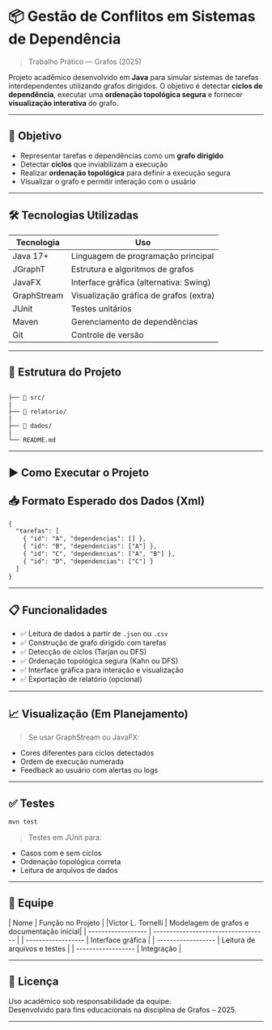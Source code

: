 
# 📦 Gestão de Conflitos em Sistemas de Dependência
> Trabalho Prático — Grafos (2025)

Projeto acadêmico desenvolvido em **Java** para simular sistemas de tarefas interdependentes utilizando grafos dirigidos. O objetivo é detectar **ciclos de dependência**, executar uma **ordenação topológica segura** e fornecer **visualização interativa** do grafo.

---

## 🎯 Objetivo

- Representar tarefas e dependências como um **grafo dirigido**
- Detectar **ciclos** que inviabilizam a execução
- Realizar **ordenação topológica** para definir a execução segura
- Visualizar o grafo e permitir interação com o usuário

---

## 🛠️ Tecnologias Utilizadas

| Tecnologia  | Uso                                   |
|-------------|----------------------------------------|
| Java 17+    | Linguagem de programação principal     |
| JGraphT     | Estrutura e algoritmos de grafos       |
| JavaFX      | Interface gráfica (alternativa: Swing) |
| GraphStream | Visualização gráfica de grafos (extra) |
| JUnit       | Testes unitários                       |
| Maven       | Gerenciamento de dependências          |
| Git         | Controle de versão                     |

---

## 📁 Estrutura do Projeto

```

├── 📁 src/
|
├── 📁 relatorio/
|
├── 📁 dados/
|
└── README.md
```
---

## ▶️ Como Executar o Projeto

## 📥 Formato Esperado dos Dados (Xml)

```Xml
{
  "tarefas": [
    { "id": "A", "dependencias": [] },
    { "id": "B", "dependencias": ["A"] },
    { "id": "C", "dependencias": ["A", "B"] },
    { "id": "D", "dependencias": ["C"] }
  ]
}
```

---

## 📋 Funcionalidades

- ✅ Leitura de dados a partir de `.json` ou `.csv`
- ✅ Construção de grafo dirigido com tarefas
- ✅ Detecção de ciclos (Tarjan ou DFS)
- ✅ Ordenação topológica segura (Kahn ou DFS)
- ✅ Interface gráfica para interação e visualização
- ✅ Exportação de relatório (opcional)

---

## 📈 Visualização (Em Planejamento)

> Se usar GraphStream ou JavaFX:
- Cores diferentes para ciclos detectados
- Ordem de execução numerada
- Feedback ao usuário com alertas ou logs

---

## ✅ Testes

```bash
mvn test
```

> Testes em JUnit para:
- Casos com e sem ciclos
- Ordenação topológica correta
- Leitura de arquivos de dados

---

## 👥 Equipe

| Nome                | Função no Projeto                         |
|Victor L. Tornelli   | Modelagem de grafos e documentação inicial|
| ------------------  | -----------------------------------       |
| ------------------  | Interface gráfica                         |
| ------------------  | Leitura de arquivos e testes              |
| ------------------  | Integração                                |

---

## 📜 Licença

Uso acadêmico sob responsabilidade da equipe.  
Desenvolvido para fins educacionais na disciplina de Grafos – 2025.

---
